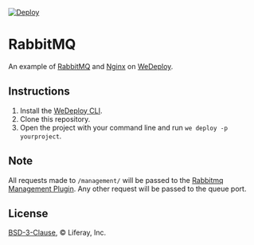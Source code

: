 [![Deploy](https://cdn.wedeploy.com/images/deploy.svg)](https://console.wedeploy.com/deploy?repo=https://github.com/wedeploy-examples/rabbitmq-example)

# RabbitMQ

An example of [RabbitMQ](https://www.rabbitmq.com/) and [Nginx](https://www.nginx.com/) on [WeDeploy](https://wedeploy.com/).

## Instructions

1. Install the [WeDeploy CLI](https://wedeploy.com/docs/intro/using-the-command-line/).
2. Clone this repository.
3. Open the project with your command line and run `we deploy -p yourproject`.

## Note

All requests made to `/management/` will be passed to the [Rabbitmq Management Plugin](https://www.rabbitmq.com/management.html). Any other request will be passed to the queue port.

## License

[BSD-3-Clause](./LICENSE.md), © Liferay, Inc.
